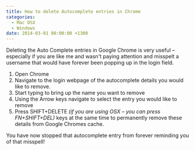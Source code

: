 ```yaml
---
title: How to delete Autocomplete entries in Chrome
categories:
  - Mac OSX
  - Windows
date: 2014-03-01 00:00:00 +1300
---
```


Deleting the Auto Complete entries in Google Chrome is very useful – especially if you are like me and wasn't paying attention and misspelt a username that would have forever been popping up in the login field.

  1. Open Chrome
  2. Navigate to the login webpage of the autocomplete details you would like to remove.
  3. Start typing to bring up the name you want to remove
  4. Using the Arrow keys navigate to select the entry you would like to remove
  5. Press SHIFT+DELETE _(if you are using OSX – you can press FN+SHIFT+DEL)_ keys at the same time to permanently remove these details from Google Chromes cache.

You have now stopped that autocomplete entry from forever reminding you of that misspell!
